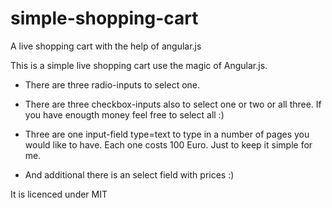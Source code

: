 simple-shopping-cart
====================

A live shopping cart with the help of angular.js

This is a simple live shopping cart use the magic of Angular.js.

- There are three radio-inputs to select one.

- There are three checkbox-inputs also to select one or two or all three. If you have enougth money feel free to select all :)

- Three are one input-field type=text to type in a number of pages you would like to have. Each one costs 100 Euro. Just to keep it simple for me.

- And additional there is an select field with prices :)

It is licenced under MIT


